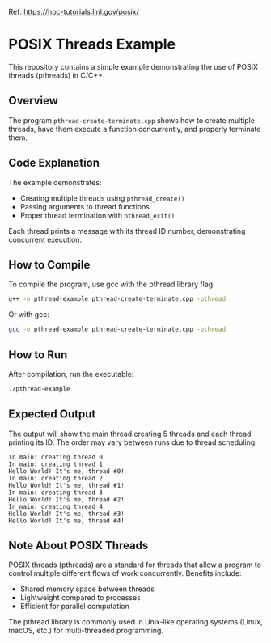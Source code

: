 Ref: https://hpc-tutorials.llnl.gov/posix/
# POSIX Threads Example

This repository contains a simple example demonstrating the use of POSIX threads (pthreads) in C/C++.

## Overview

The program `pthread-create-terminate.cpp` shows how to create multiple threads, have them execute a function concurrently, and properly terminate them.

## Code Explanation

The example demonstrates:
- Creating multiple threads using `pthread_create()`
- Passing arguments to thread functions
- Proper thread termination with `pthread_exit()`

Each thread prints a message with its thread ID number, demonstrating concurrent execution.

## How to Compile

To compile the program, use gcc with the pthread library flag:

```bash
g++ -o pthread-example pthread-create-terminate.cpp -pthread
```

Or with gcc:

```bash
gcc -o pthread-example pthread-create-terminate.cpp -pthread
```

## How to Run

After compilation, run the executable:

```bash
./pthread-example
```

## Expected Output

The output will show the main thread creating 5 threads and each thread printing its ID. The order may vary between runs due to thread scheduling:

```
In main: creating thread 0
In main: creating thread 1
Hello World! It's me, thread #0!
In main: creating thread 2
Hello World! It's me, thread #1!
In main: creating thread 3
Hello World! It's me, thread #2!
In main: creating thread 4
Hello World! It's me, thread #3!
Hello World! It's me, thread #4!
```

## Note About POSIX Threads

POSIX threads (pthreads) are a standard for threads that allow a program to control multiple different flows of work concurrently. Benefits include:

- Shared memory space between threads
- Lightweight compared to processes
- Efficient for parallel computation

The pthread library is commonly used in Unix-like operating systems (Linux, macOS, etc.) for multi-threaded programming.
